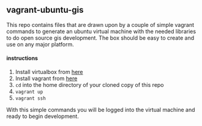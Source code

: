 ## vagrant-ubuntu-gis
This repo contains files that are drawn upon by a couple of simple vagrant commands to generate an ubuntu virtual machine with the needed libraries to do open source gis development.  The box should be easy to create and use on any major platform.

#### instructions
1.  Install virtualbox from [here]()
2.  Install vagrant from [here]()
3.  `cd` into the home directory of your cloned copy of this repo
4. `vagrant up`
5. `vagrant ssh`

With this simple commands you will be logged into the virtual machine and ready to begin development.